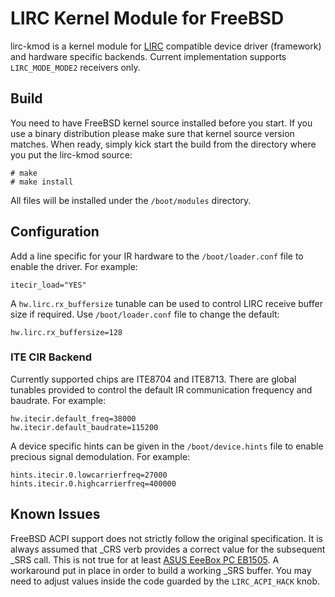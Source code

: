 # LIRC Kernel Module for FreeBSD
lirc-kmod is a kernel module for [LIRC](http://www.lirc.org "LIRC – Linux Infrared Remote Control") compatible device driver (framework) and hardware specific backends.
Current implementation supports ```LIRC_MODE_MODE2``` receivers only.
## Build
You need to have FreeBSD kernel source installed before you start. If you use a binary distribution please make sure that kernel source version matches.
When ready, simply kick start the build from the directory where you put the lirc-kmod source:
```console
# make
# make install
```
All files will be installed under the ```/boot/modules``` directory.
## Configuration
Add a line specific for your IR hardware to the ```/boot/loader.conf``` file to enable the driver. For example:
```
itecir_load="YES"
```
A ```hw.lirc.rx_buffersize``` tunable can be used to control LIRC receive buffer size if required. Use ```/boot/loader.conf``` file to change the default:
```
hw.lirc.rx_buffersize=128
```
### ITE CIR Backend
Currently supported chips are ITE8704 and ITE8713.
There are global tunables provided to control the default IR communication frequency and baudrate. For example:
```
hw.itecir.default_freq=38000
hw.itecir.default_baudrate=115200
```
A device specific hints can be given in the ```/boot/device.hints``` file to enable precious signal demodulation. For example:
```
hints.itecir.0.lowcarrierfreq=27000
hints.itecir.0.highcarrierfreq=400000
```
## Known Issues
FreeBSD ACPI support does not strictly follow the original specification. It is always assumed that _CRS verb provides a correct value for the subsequent _SRS call. This is not true for at least [ASUS EeeBox PC EB1505](https://www.asus.com/Mini-PCs/EeeBox_PC_EB1505/). A workaround put in place in order to build a working _SRS buffer. You may need to adjust values inside the code guarded by the ```LIRC_ACPI_HACK``` knob.
